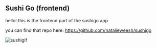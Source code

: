 ## Sushi Go (frontend)

hello! this is the frontend part of the sushigo app

you can find that repo here: https://github.com/natalieweesh/sushigo

<img src="https://media.giphy.com/media/LkNVnsg7g30Qe4kfdw/giphy.gif" alt="sushigif" />
